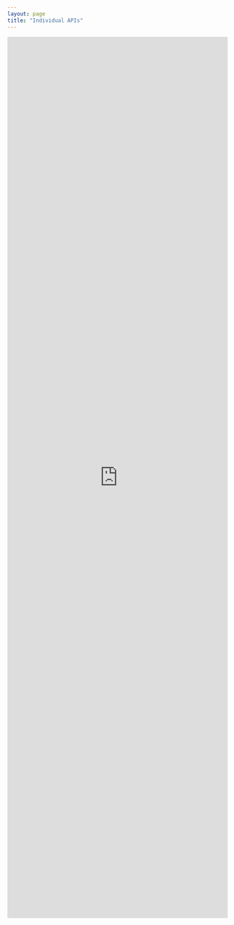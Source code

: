 ```yaml
---
layout: page
title: "Individual APIs"
---
```


<iframe src="http://18f.github.io/API-All-the-X/data/individual_apis" frameborder="0" width="500" height="2000"></iframe>
